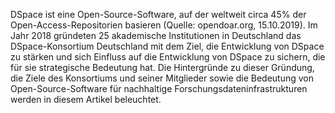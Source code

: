 DSpace ist eine Open-Source-Software, auf der weltweit circa 45% der Open-Access-Repositorien basieren (Quelle: opendoar.org, 15.10.2019). Im Jahr 2018 gründeten 25 akademische Institutionen in Deutschland das DSpace-Konsortium Deutschland mit dem Ziel, die Entwicklung von DSpace zu stärken und sich Einfluss auf die Entwicklung von DSpace zu sichern, die für sie strategische Bedeutung hat. Die Hintergründe zu dieser Gründung, die Ziele des Konsortiums und seiner Mitglieder sowie die Bedeutung von Open-Source-Software für nachhaltige Forschungsdateninfrastrukturen werden in diesem Artikel beleuchtet.